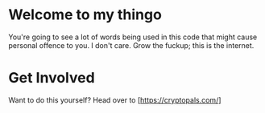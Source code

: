# Welcome to my thingo

You're going to see a lot of words being used in this code that might cause personal offence to you. I don't care. Grow the fuckup; this is the internet.

# Get Involved

Want to do this yourself? Head over to [https://cryptopals.com/]


